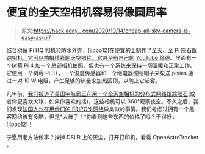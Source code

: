 # 便宜的全天空相机容易得像圆周率

> 原文:[https://hack aday . com/2020/10/14/cheap-all-sky-camera-is-easy-as-pi/](https://hackaday.com/2020/10/14/cheap-all-sky-camera-is-easy-as-pi/)

结合树莓 Pi HQ 相机和防水外壳，[jippo12]在便宜的上制作了[全天、全 Pi 陨石跟踪相机，它可以拍摄精彩的天空照片。它甚至有自己的](https://hackaday.io/project/175041-cheap-all-sky-camera-project-with-raspberry-pi) [YouTube 频道](https://www.youtube.com/channel/UCFWiNe1PdU1JjaffH1Mv1SA)。里面有一个树莓 Pi 4 加一个总部相机拍照。但也有一个系统来保持一切温暖和正常工作。它使用一个树莓 Pi 3+，一个温度传感器和一个继电器控制帽子来泵送 pixies 通过一对 10 W 电阻，产生足够的热量来加热圆顶，以防止它起雾。

几年前，[我们报道了美国宇航局正在用一个全天空相机的分布式网络跟踪陨石](https://hackaday.com/2016/10/08/nasa-knows-where-the-meteors-are/)(或者你更喜欢火球，如果你喜欢的话)，这些相机可以 360°观察夜空。不久之后，我们发现[法国人也在用他们的 FRIPON 网络](https://hackaday.com/2016/12/04/fripon-is-french-for-meteorite-hunting/)做类似的事情。我们考虑过拥有一个黑客网络该有多酷，但是*太棒了！*你看到这些东西的价格了吗？干得好，[jippo12]！

宁愿用老方法做事？掸掉 DSLR 上的灰尘，打开打印机，看看 OpenAstroTracker 。